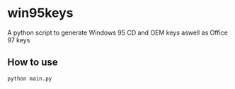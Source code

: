 # win95keys
A python script to generate Windows 95 CD and OEM keys aswell as Office 97 keys

## How to use
```sh
python main.py
```
